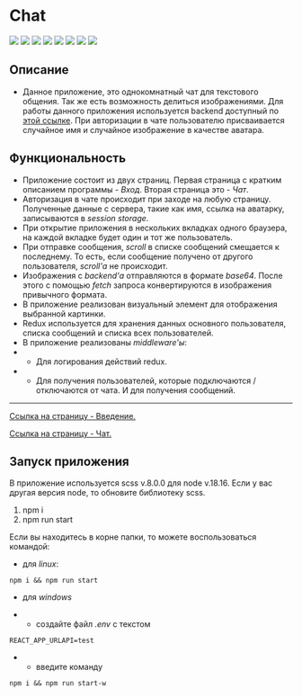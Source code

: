 # Chat

![](https://shields.io/badge/-SCSS-C76494)
![](https://shields.io/badge/-JavaScript-yellow)
![](https://shields.io/badge/-React.JS-05D9FF)
![](https://shields.io/badge/-TypeScript-2D79C7)
![](https://shields.io/badge/-ESLint-4A31C3)
![](https://shields.io/badge/-Redux-764ABC)
![](https://shields.io/badge/-Redux_Toolkit-764ABC)
![](https://shields.io/badge/-Socket.io-010101)

## Описание
* Данное приложение, это однокомнатный чат для текстового общения. Так же есть возможность делиться изображениями. Для работы данного приложения используется backend доступный по [этой ссылке](https://github.com/tyt34/chat-node-js). При авторизации в чате пользователю присваивается случайное имя и случайное изображение в качестве аватара. 

## Функциональность

- Приложение состоит из двух страниц. Первая страница с кратким описанием программы - *Вход*. Вторая страница это - *Чат*. 
- Авторизация в чате происходит при заходе на любую страницу. Полученные данные с сервера, такие как имя, ссылка на аватарку, записываются в *session storage*. 
- При открытие приложения в нескольких вкладках одного браузера, на каждой вкладке будет один и тот же пользователь.
- При отправке сообщения, *scroll* в списке сообщений смещается к последнему. То есть, если сообщение получено от другого пользователя, *scroll'а* не происходит.
- Изображения с *backend'а* отправляются в формате *base64*. После этого с помощью *fetch* запроса конвертируются в изображения привычного формата. 
- В приложение реализован визуальный элемент для отображения выбранной картинки.
- Redux используется для хранения данных основного пользователя, списка сообщений и списка всех пользователей.
- В приложение реализованы *middleware'ы*:
- - Для логирования действий redux. 
- - Для получения пользователей, которые подключаются / отключаются от чата. И для получения сообщений. 

<tr>
    <hr>
</tr>

 [Ссылка на страницу - Введение.](https://tyt34.github.io/chat-react-js/#/intro)

 [Ссылка на страницу - Чат.](https://tyt34.github.io/chat-react-js/#/main)

  ## Запуск приложения

В приложение используется scss v.8.0.0 для node v.18.16. Если у вас другая версия node, то обновите библиотеку scss.
1. npm i
2. npm run start

Если вы находитесь в корне папки, то можете воспользоваться командой: 

- для *linux*:
  
```
npm i && npm run start
```

- для *windows*
  
- - создайте файл *.env* с текстом

```
REACT_APP_URLAPI=test
```

- - введите команду

```
npm i && npm run start-w
```

